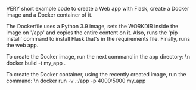 VERY short example code to create a Web app with Flask, create a Docker image and a Docker container of it.

The Dockerfile uses a Python 3.9 image, sets the WORKDIR inside the image on '/app' and copies the entire content on it. Also, runs the 'pip install' command to install Flask that's in the requirements file. Finally, runs the web app.

To create the Docker image, run the next command in the app directory: 
\n docker build -t my_app .

To create the Docker container, using the recently created image, run the command: 
\n docker run -v .:/app -p 4000:5000 my_app
